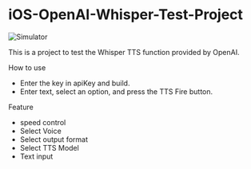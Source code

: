 # iOS-OpenAI-Whisper-Test-Project

![Simulator](https://github.com/brody424/TIL/assets/15370950/993f62e9-30a2-4347-9ddb-22e2d05bc75c)


This is a project to test the Whisper TTS function provided by OpenAI.

How to use
- Enter the key in apiKey and build.
- Enter text, select an option, and press the TTS Fire button.

Feature
- speed control
- Select Voice
- Select output format
- Select TTS Model
- Text input
